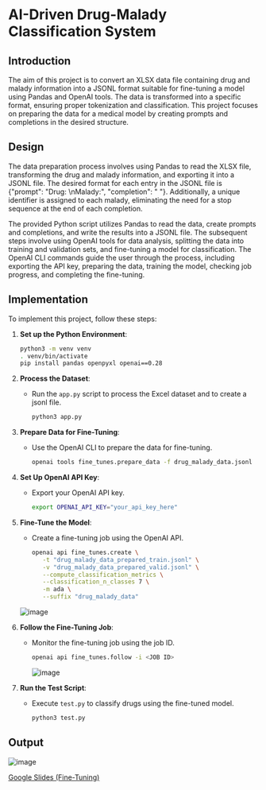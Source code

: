 # AI-Driven Drug-Malady Classification System

## Introduction
The aim of this project is to convert an XLSX data file containing drug and malady information into a JSONL format suitable for fine-tuning a model using Pandas and OpenAI tools. The data is transformed into a specific format, ensuring proper tokenization and classification. This project focuses on preparing the data for a medical model by creating prompts and completions in the desired structure.

## Design
The data preparation process involves using Pandas to read the XLSX file, transforming the drug and malady information, and exporting it into a JSONL file. The desired format for each entry in the JSONL file is {"prompt": "Drug: <DRUG NAME>\nMalady:", "completion": " <MALADY NAME>"}. Additionally, a unique identifier is assigned to each malady, eliminating the need for a stop sequence at the end of each completion.

The provided Python script utilizes Pandas to read the data, create prompts and completions, and write the results into a JSONL file. The subsequent steps involve using OpenAI tools for data analysis, splitting the data into training and validation sets, and fine-tuning a model for classification. The OpenAI CLI commands guide the user through the process, including exporting the API key, preparing the data, training the model, checking job progress, and completing the fine-tuning.

## Implementation
To implement this project, follow these steps:

1. **Set up the Python Environment**:
   ```bash
   python3 -m venv venv
   . venv/bin/activate
   pip install pandas openpyxl openai==0.28
   ```

2. **Process the Dataset**:
   - Run the `app.py` script to process the Excel dataset and to create a jsonl file.
     ```bash
     python3 app.py
     ```

3. **Prepare Data for Fine-Tuning**:
   - Use the OpenAI CLI to prepare the data for fine-tuning.
     ```bash
     openai tools fine_tunes.prepare_data -f drug_malady_data.jsonl
     ```

4. **Set Up OpenAI API Key**:
   - Export your OpenAI API key.
     ```bash
     export OPENAI_API_KEY="your_api_key_here"
     ```

5. **Fine-Tune the Model**:
   - Create a fine-tuning job using the OpenAI API.
     ```bash
     openai api fine_tunes.create \
        -t "drug_malady_data_prepared_train.jsonl" \
        -v "drug_malady_data_prepared_valid.jsonl" \
        --compute_classification_metrics \
        --classification_n_classes 7 \
        -m ada \
        --suffix "drug_malady_data"
     ```

    ![image](https://github.com/TejasriVaitla/Machine-Learning/assets/128747986/b4249dac-7c9c-44ad-9aa8-140832dfb570)

6. **Follow the Fine-Tuning Job**:
   - Monitor the fine-tuning job using the job ID.
     ```bash
     openai api fine_tunes.follow -i <JOB ID>
     ```

     ![image](https://github.com/TejasriVaitla/Machine-Learning/assets/128747986/83e4c664-87ad-4361-8566-15b008496064)

7. **Run the Test Script**:
   - Execute `test.py` to classify drugs using the fine-tuned model.
     ```bash
     python3 test.py
     ```
## Output
![image](https://github.com/TejasriVaitla/Machine-Learning/assets/128747986/0cc9ca1b-4d49-4c87-9072-64cf53e33757)

[Google Slides (Fine-Tuning)](https://docs.google.com/presentation/d/1Uf688hlOOnFp6E8SfHTRP_Tdh-CVya5diRQCv13dlGc/edit?usp=sharing)
